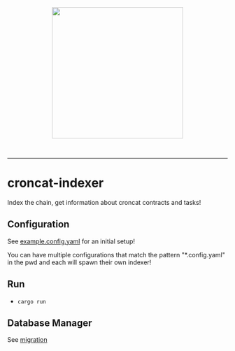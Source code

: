 &nbsp;

<div align="center">
<img width="300" src="https://github.com/CronCats/croncat-rs/raw/main/croncat.png" />
</div>

&nbsp;

---

# croncat-indexer

Index the chain, get information about croncat contracts and tasks!

## Configuration

See [example.config.yaml](./example.config.yaml) for an initial setup!

You can have multiple configurations that match the pattern "\*.config.yaml" in the pwd and each will spawn their own indexer!

## Run

-   `cargo run`

## Database Manager

See [migration](./migration/README.md)
